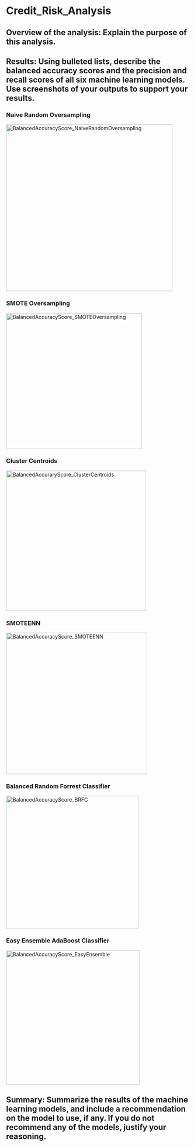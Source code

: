 # Credit_Risk_Analysis

## Overview of the analysis: Explain the purpose of this analysis.

## Results: Using bulleted lists, describe the balanced accuracy scores and the precision and recall scores of all six machine learning models. Use screenshots of your outputs to support your results.

### Naive Random Oversampling

<img width="455" alt="BalancedAccuracyScore_NaiveRandomOversampling" src="https://user-images.githubusercontent.com/60076980/164895059-7b3a0746-133c-4528-b7d3-85ad540288e7.png">

### SMOTE Oversampling

<img width="371" alt="BalancedAccuracyScore_SMOTEOversampling" src="https://user-images.githubusercontent.com/60076980/164895139-fc629980-1ed5-4d47-aab4-8c87b87190c5.png">

### Cluster Centroids

<img width="383" alt="BalancedAccuraryScore_ClusterCentroids" src="https://user-images.githubusercontent.com/60076980/164895324-bcd80c84-0871-4e8d-a7b3-5312af9c0df6.png">

### SMOTEENN

<img width="386" alt="BalancedAccuracyScore_SMOTEENN" src="https://user-images.githubusercontent.com/60076980/164895380-56fa13a6-69cf-4379-8862-60808a69058a.png">

### Balanced Random Forrest Classifier

<img width="362" alt="BalancedAccuracyScore_BRFC" src="https://user-images.githubusercontent.com/60076980/164894911-5500be97-ebdb-40e0-8858-237a13666ab6.png">

### Easy Ensemble AdaBoost Classifier

<img width="366" alt="BalancedAccuracyScore_EasyEnsemble" src="https://user-images.githubusercontent.com/60076980/164894988-4c7d3fd4-0412-4278-9b79-e8cea5b1b4fc.png">


## Summary: Summarize the results of the machine learning models, and include a recommendation on the model to use, if any. If you do not recommend any of the models, justify your reasoning.
